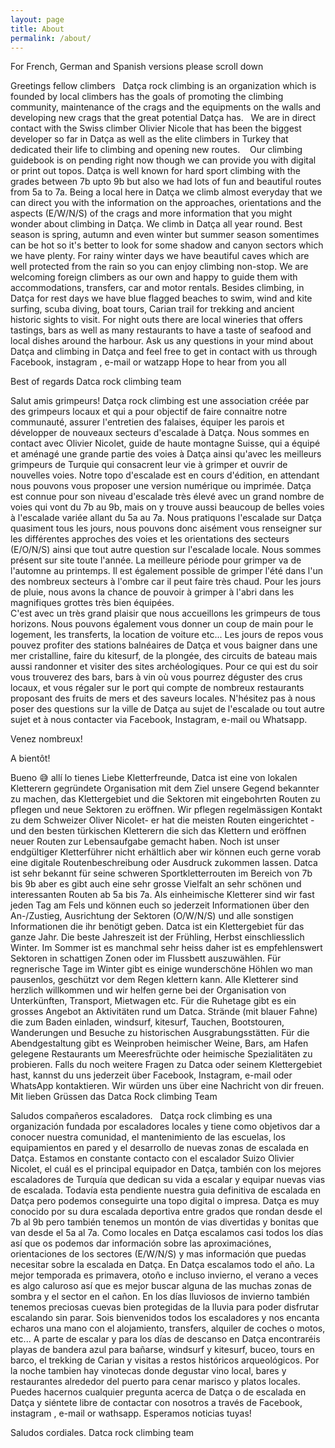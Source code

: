 ```yaml
---
layout: page
title: About
permalink: /about/
---
```


For French, German and Spanish versions please scroll down


Greetings fellow climbers
  Datça rock climbing is an organization which is founded by local climbers has the goals of promoting the climbing community, maintenance of the crags and the equipments on the walls and developing new crags that the great potential Datça has.
  We are in direct contact with the Swiss climber Olivier Nicole that has been the biggest developer so far in Datça as well as the elite climbers in Turkey that dedicated their life to climbing and opening new routes.
   Our climbing guidebook is on pending right now though we can provide you with digital or print out topos. Datça is well known for hard sport climbing with the grades between 7b upto 9b but also we had lots of fun and beautiful routes from 5a to 7a. Being a local here in Datça we climb almost everyday that we can direct you with the information on the approaches, orientations and the aspects (E/W/N/S) of the crags and more information that you might wonder about climbing in Datça. 
We climb in Datça all year round. Best season is spring, autumn and even winter but summer season somentimes can be hot so it's better to look for some shadow and canyon sectors which we have plenty. For rainy winter days we have beautiful caves which are well protected from the rain so you can enjoy climbing non-stop. 
We are welcoming foreign climbers as our own and happy to guide them with accommodations, transfers, car and motor rentals. Besides climbing, in Datça for rest days we have blue flagged beaches to swim, wind and kite surfing, scuba diving, boat tours, Carian trail for trekking and ancient historic sights to visit. For night outs there are local wineries that offers tastings, bars as well as many restaurants to have a taste of seafood and local dishes around the harbour. 
Ask us any questions in your mind about Datça and climbing in Datça and feel free to get in contact with us through Facebook, instagram , e-mail or watzapp
Hope to hear from you all

Best of regards 
Datca rock climbing team




Salut amis grimpeurs!
Datça rock climbing est une association créée par des grimpeurs locaux et qui a pour objectif de faire connaitre notre communauté, assurer l'entretien des falaises, équiper les parois et développer de nouveaux secteurs d'escalade à Datça.
Nous sommes en contact avec Olivier Nicolet, guide de haute montagne Suisse, qui a équipé et aménagé une grande partie des voies à Datça ainsi qu'avec les meilleurs grimpeurs de Turquie qui consacrent leur vie à grimper et ouvrir de nouvelles voies. Notre topo d'escalade est en cours d'édition, en attendant nous pouvons vous proposer une version numérique ou imprimée.
Datça est connue pour son niveau d'escalade très élevé avec un grand nombre de voies qui vont du 7b au 9b, mais on y trouve aussi beaucoup de belles voies à l'escalade variée allant du 5a au 7a.
Nous pratiquons l'escalade sur Datça quasiment tous les jours, nous pouvons donc aisément vous renseigner sur les différentes approches des voies et les orientations des secteurs (E/O/N/S) ainsi que tout autre question sur l'escalade locale.
Nous sommes présent sur site toute l'année. La meilleure période pour grimper va de l'automne au printemps. Il est également possible de grimper l'été dans l'un des nombreux secteurs à l'ombre car il peut faire très chaud.
Pour les jours de pluie, nous avons la chance de pouvoir à grimper à l'abri dans les magnifiques grottes très bien équipées.   
C'est avec un très grand plaisir que nous accueillons les grimpeurs de tous horizons. Nous pouvons également vous donner un coup de main pour le logement, les transferts, la location de voiture etc...
Les jours de repos vous pouvez profiter des stations balnéaires de Datça et vous baigner dans une mer cristalline, faire du kitesurf, de la plongée, des circuits de bateau mais aussi randonner et visiter des sites archéologiques. 
Pour ce qui est du soir vous trouverez des bars, bars à vin où vous pourrez déguster des crus locaux, et vous régaler sur le port qui compte de nombreux restaurants proposant des fruits de mers et des saveurs locales.
N'hésitez pas à nous poser des questions sur la ville de Datça au sujet de l'escalade ou tout autre sujet et à nous contacter via Facebook, Instagram, e-mail ou Whatsapp.

Venez nombreux!

A bientôt!




Bueno 😅 allí lo tienes
Liebe Kletterfreunde, Datca ist eine von lokalen Kletterern gegründete Organisation mit dem Ziel unsere Gegend bekannter zu machen, das Klettergebiet und die Sektoren mit eingebohrten Routen zu pflegen und neue Sektoren zu eröffnen.
Wir pflegen regelmässigen Kontakt zu dem Schweizer Oliver Nicolet- er hat die meisten Routen eingerichtet - und den besten türkischen Kletterern die sich das Klettern und eröffnen neuer Routen zur Lebensaufgabe gemacht haben.
Noch ist unser endgültiger Kletterführer nicht erhältlich aber wir können euch gerne vorab eine digitale Routenbeschreibung oder Ausdruck zukommen lassen.
Datca ist sehr bekannt für seine schweren Sportkletterrouten im Bereich von 7b bis 9b aber es gibt auch eine sehr grosse Vielfalt an sehr schönen und interessanten Routen ab 5a bis 7a.
Als einheimische Kletterer sind wir fast jeden Tag am Fels und können euch so jederzeit Informationen über den An-/Zustieg, Ausrichtung der Sektoren (O/W/N/S) und alle sonstigen Informationen die ihr benötigt geben. Datca ist ein Klettergebiet für das ganze Jahr. Die beste Jahreszeit ist der Frühling, Herbst einschliesslich Winter. Im Sommer ist es manchmal sehr heiss daher ist es empfehlenswert Sektoren in schattigen Zonen oder im Flussbett auszuwählen. Für regnerische Tage im Winter gibt es einige wunderschöne Höhlen wo man pausenlos, geschützt vor dem Regen klettern kann.
Alle Kletterer sind herzlich willkommen und wir helfen gerne bei der Organisation von Unterkünften, Transport, Mietwagen etc.
Für die Ruhetage gibt es ein grosses Angebot an Aktivitäten rund um Datca. Strände (mit blauer Fahne) die zum Baden einladen, windsurf, kitesurf, Tauchen, Bootstouren, Wanderungen und Besuche zu historischen Ausgrabungsstätten. Für die Abendgestaltung gibt es Weinproben heimischer Weine, Bars, am Hafen gelegene Restaurants um Meeresfrüchte oder heimische Spezialitäten zu probieren.
Falls du noch weitere Fragen zu Datca oder seinem Klettergebiet hast, kannst du uns jederzeit über Facebook, Instagram, e-mail oder WhatsApp kontaktieren. Wir würden uns über eine Nachricht von dir freuen.
Mit lieben Grüssen das Datca Rock climbing Team




Saludos compañeros escaladores.
  Datça rock climbing es una organización fundada por escaladores locales y tiene como objetivos dar a conocer nuestra comunidad, el mantenimiento de las escuelas, los equipamientos en pared y el desarrollo de nuevas zonas de escalada en Datça.
Estamos en constante contacto con el escalador Suizo Olivier Nicolet, el cuál es el principal equipador en Datça, también con los mejores escaladores de Turquía que dedican su vida a escalar y equipar nuevas vias de escalada.
Todavía esta pendiente nuestra guia definitiva de escalada en Datça pero podemos conseguirte una topo digital o impresa. 
Datça es muy conocido por su dura escalada deportiva entre grados que rondan desde el 7b al 9b pero también tenemos un montón de vias divertidas y bonitas que van desde el 5a al 7a.
Como locales en Datça escalamos casi todos los días así que os podemos dar información sobre las aproximaciónes, orientaciones de los sectores (E/W/N/S) y mas información que puedas necesitar sobre la escalada en Datça.
En Datça escalamos todo el año. La mejor temporada es primavera, otoño e incluso invierno, el verano a veces es algo caluroso así que es mejor buscar alguna de las muchas zonas de sombra y el sector en el cañon. En los días lluviosos de invierno también tenemos preciosas cuevas bien protegidas de la lluvia para poder disfrutar escalando sin parar.
Sois bienvenidos todos los escaladores y nos encanta echaros una mano con el alojamiento, transfers, alquiler de coches o motos, etc...
A parte de escalar y para los días de descanso en Datça encontraréis playas de bandera azul para bañarse, windsurf y kitesurf, buceo, tours en barco, el trekking de Carian y visitas a restos históricos arqueológicos. Por la noche tambien hay vinotecas donde degustar vino local, bares y restaurantes alrededor del puerto para cenar marisco y platos locales.
Puedes hacernos cualquier pregunta acerca de Datça o de escalada en Datça y siéntete libre de contactar con nosotros a través de Facebook, instagram , e-mail or wathsapp.
Esperamos noticias tuyas!

Saludos cordiales.
Datca rock climbing team
